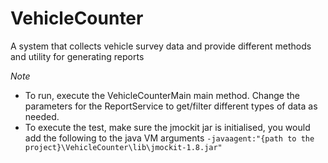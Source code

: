 # VehicleCounter
A system that collects vehicle survey data and provide different methods and utility for generating reports


*Note*
- To run, execute the VehicleCounterMain main method. Change the parameters for the ReportService to get/filter different types of data as needed. 
- To execute the test, make sure the jmockit jar is initialised, you would add the following to the java VM arguments
`-javaagent:"{path to the project}\VehicleCounter\lib\jmockit-1.8.jar" `
